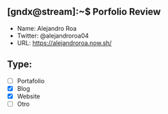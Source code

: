 ## [gndx@stream]:~$ Porfolio Review

- Name: Alejandro Roa
- Twitter: @alejandroroa04
- URL: https://alejandroroa.now.sh/

## Type:
  - [ ] Portafolio
  - [x] Blog
  - [x] Website
  - [ ] Otro
